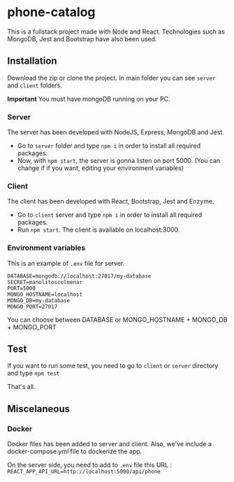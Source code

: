 # phone-catalog

This is a fullstack project made with Node and React. Technologies such as MongoDB, Jest and Bootstrap have also been used. 

## Installation

Download the zip or clone the project. In main folder you can see `server` and `client` folders. 

**Important** You must have mongoDB running on your PC.

### Server

The server has been developed with NodeJS, Express, MongoDB and Jest. 

- Go to `server` folder and type `npm i` in order to install all required packages.
- Now, with `npm start`, the server is gonna listen on port 5000. (You can change if if you want, editing your environment variables)

### Client 

The client has been developed with React, Bootstrap, Jest and Enzyme. 

- Go to `client` server and type `npm i` in order to install all required packages.
- Run `npm start`. The client is available on localhost:3000.


### Environment variables

This is an example of `.env` file for server.

```
DATABASE=mongodb://localhost:27017/my-database
SECRET=manolitoscolmenar
PORT=5000
MONGO_HOSTNAME=localhost
MONGO_DB=my-database
MONGO_PORT=27017
```

You can choose between DATABASE or MONGO_HOSTNAME + MONGO_DB + MONGO_PORT

## Test

If you want to run some test, you need to go to `client` or `server` directory and type `npm test`

That's all.


## Miscelaneous

### Docker

Docker files has been added to server and client. Also, we've include a docker-compose.yml file to dockerize the app. 

On the server side, you need to add to `.env` file this URL : `REACT_APP_API_URL=http://localhost:5000/api/phone`

